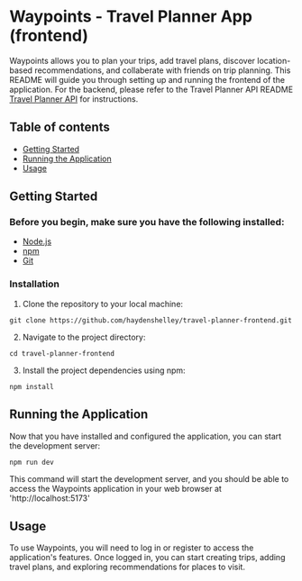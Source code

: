# Waypoints - Travel Planner App (frontend)

Waypoints allows you to plan your trips, add travel plans, discover location-based recommendations, and collaberate with friends on trip planning. This README will guide you through setting up and running the frontend of the application. For the backend, please refer to the Travel Planner API README [Travel Planner API](https://github.com/haydenshelley/travel-planner-api) for instructions.

## Table of contents

- [Getting Started](#getting-started)
- [Running the Application](#running-the-application)
- [Usage](#usage)

## Getting Started

### Before you begin, make sure you have the following installed:

- [Node.js](https://nodejs.org/)
- [npm](https://www.npmjs.com/)
- [Git](https://git-scm.com/)

### Installation

1. Clone the repository to your local machine:

```
git clone https://github.com/haydenshelley/travel-planner-frontend.git
```

2. Navigate to the project directory:

```
cd travel-planner-frontend
```

3. Install the project dependencies using npm:

```
npm install
```

## Running the Application

Now that you have installed and configured the application, you can start the development server:

```
npm run dev
```

This command will start the development server, and you should be able to access the Waypoints application in your web browser at 'http://localhost:5173'

## Usage

To use Waypoints, you will need to log in or register to access the application's features. Once logged in, you can start creating trips, adding travel plans, and exploring recommendations for places to visit.
